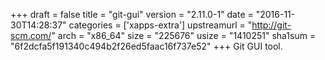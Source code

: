 +++
draft = false
title = "git-gui"
version = "2.11.0-1"
date = "2016-11-30T14:28:37"
categories = ['xapps-extra']
upstreamurl = "http://git-scm.com/"
arch = "x86_64"
size = "225676"
usize = "1410251"
sha1sum = "6f2dcfa5f191340c494b2f26ed5faac16f737e52"
+++
Git GUI tool.